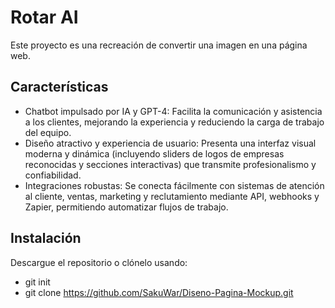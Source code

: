 # Rotar AI
Este proyecto es una recreación de convertir una imagen en una página web.

## Características
- Chatbot impulsado por IA y GPT-4: Facilita la comunicación y asistencia a los clientes, mejorando la experiencia y reduciendo la carga de trabajo del equipo.
- Diseño atractivo y experiencia de usuario: Presenta una interfaz visual moderna y dinámica (incluyendo sliders de logos de empresas reconocidas y secciones interactivas) que transmite profesionalismo y confiabilidad.
- Integraciones robustas: Se conecta fácilmente con sistemas de atención al cliente, ventas, marketing y reclutamiento mediante API, webhooks y Zapier, permitiendo automatizar flujos de trabajo.

## Instalación
Descargue el repositorio o clónelo usando:

- git init
- git clone https://github.com/SakuWar/Diseno-Pagina-Mockup.git
